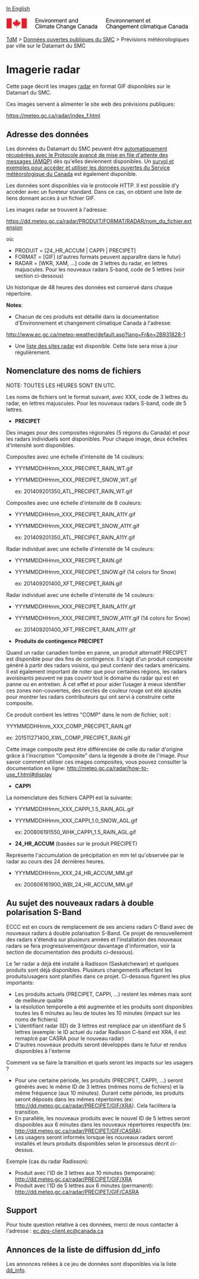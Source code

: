 [In English](readme_radarimage-datamart_en.md)

![ECCC logo](../../img_eccc-logo.png)

[TdM](../../readme_fr.md) > [Données ouvertes publiques du SMC](../readme_fr.md) > Prévisions météorologiques par ville sur le Datamart du SMC

# Imagerie radar

Cette page décrit les images [radar](readme_radar_fr.md) en format GIF disponibles sur le Datamart du SMC.

Ces images servent à alimenter le site web des prévisions publiques:

https://meteo.gc.ca/radar/index_f.html

## Adresse des données 

Les données du Datamart du SMC peuvent être [automatiquement récupérées avec le Protocole avancé de mise en file d'attente des messages (AMQP)](../../msc-datamart/amqp_fr.md) dès qu'elles deviennent disponibles. Un [survol et exemples pour accéder et utiliser les données ouvertes du Service météorologique du Canada](../../usage/readme_fr.md) est également disponible.

Les données sont disponibles via le protocole HTTP. Il est possible d’y accéder avec un fureteur standard. Dans ce cas, on obtient une liste de liens donnant accès à un fichier GIF.

Les images radar se trouvent à l'adresse:

https://dd.meteo.gc.ca/radar/PRODUIT/FORMAT/RADAR/nom_du_fichier.extension

où:

* PRODUIT = [24_HR_ACCUM | CAPPI | PRECIPET]
* FORMAT  = [GIF] (d'autres formats peuvent apparaître dans le futur)
* RADAR   = [WKR, XAM, ...]  code de 3 lettres du radar, en lettres majuscules. Pour les nouveaux radars S-band, code de 5 lettres (voir section ci-dessous)

Un historique de 48 heures des données est conservé dans chaque répertoire.

__Notes__: 

* Chacun de ces produits est détaillé dans la documentation d'Environnement et changement climatique Canada à l'adresse:

http://www.ec.gc.ca/meteo-weather/default.asp?lang=Fr&n=2B931828-1 

* Une [liste des sites radar](http://collaboration.cmc.ec.gc.ca/cmc/cmos/public_doc/msc-data/obs_radar/liste_radars_2019.pdf) est disponible. Cette liste sera mise à jour régulièrement.

## Nomenclature des noms de fichiers 

NOTE: TOUTES LES HEURES SONT EN UTC.

Les noms de fichiers ont le format suivant, avec XXX, code de 3 lettres du radar, en lettres majuscules. Pour les nouveaux radars S-band, code de 5 lettres.

* __PRECIPET__
     
Des images pour des composites régionales (5 régions du Canada) et pour les radars individuels sont disponibles. Pour chaque image, deux échelles d'intensité sont disponibles. 

Composites avec une échelle d'intensité de 14 couleurs: 

*  YYYMMDDHHmm_XXX_PRECIPET_RAIN_WT.gif 
*  YYYMMDDHHmm_XXX_PRECIPET_SNOW_WT.gif 

   ex: 201409201350_ATL_PRECIPET_RAIN_WT.gif

Composites avec une échelle d'intensité de 8 couleurs:

*  YYYMMDDHHmm_XXX_PRECIPET_RAIN_A11Y.gif 
*  YYYMMDDHHmm_XXX_PRECIPET_SNOW_A11Y.gif 
 
   ex: 201409201350_ATL_PRECIPET_RAIN_A11Y.gif

Radar individuel avec une échelle d'intensité de 14 couleurs:

*  YYYMMDDHHmm_XXX_PRECIPET_RAIN.gif 
*  YYYMMDDHHmm_XXX_PRECIPET_SNOW.gif (14 colors for Snow)
 
   ex: 201409201400_XFT_PRECIPET_RAIN.gif

Radar individuel avec une échelle d'intensité de 14 couleurs:

*  YYYMMDDHHmm_XXX_PRECIPET_RAIN_A11Y.gif 
*  YYYMMDDHHmm_XXX_PRECIPET_SNOW_A11Y.gif (14 colors for Snow)
 
   ex: 201409201400_XFT_PRECIPET_RAIN_A11Y.gif

* __Produits de contingence PRECIPET__ 

Quand un radar canadien tombe en panne, un produit alternatif PRECIPET est disponible pour des fins de contingence. Il s'agit d'un produit composite généré à partir des radars voisins, qui peut contenir des radars américains. Il est également important de noter que pour certaines régions, les radars avoisinants peuvent ne pas couvrir tout le domaine du radar qui est en panne ou en entretien. À cet effet et pour aider l’usager à mieux identifier ces zones non-couvertes, des cercles de couleur rouge ont été ajoutés pour montrer les radars contributeurs qui ont servi à construire cette composite.

Ce produit contient les lettres "COMP" dans le nom de fichier, soit :

YYYMMDDHHmm_XXX_COMP_PRECIPET_RAIN.gif

ex: 201511271400_XWL_COMP_PRECIPET_RAIN.gif

Cette image composite peut être différenciée de celle du radar d'origine grâce à l'inscription "Composite" dans la légende à droite de l'image. Pour savoir comment utiliser ces images composites, vous pouvez consulter la documentation en ligne:
http://meteo.gc.ca/radar/how-to-use_f.html#display

* __CAPPI__
  
La nomenclature des fichiers CAPPI est la suivante:

*  YYYMMDDHHmm_XXX_CAPPI_1.5_RAIN_AGL.gif
*  YYYMMDDHHmm_XXX_CAPPI_1.0_SNOW_AGL.gif

   ex: 200806191550_WHK_CAPPI_1.5_RAIN_AGL.gif

* __24_HR_ACCUM__ (basées sur le produit PRECIPET)

Représente l'accumulation de précipitation en mm tel qu'observée par le radar au cours des 24 dernières heures.
  
*  YYYMMDDHHmm_XXX_24_HR_ACCUM_MM.gif

   ex: 200806161900_WBI_24_HR_ACCUM_MM.gif

## Au sujet des nouveaux radars à double polarisation S-Band

ECCC est en cours de remplacement de ses anciens radars C-Band avec de nouveaux radars à double polarisation S-Band. Ce projet de renouvellement des radars s'étendra sur plusieurs années et l'installation des nouveaux radars se fera progressivement(pour davantage d'information, voir la section de documentation des produits ci-dessous).

Le 1er radar a déjà été installé à Radisson (Saskatchewan) et quelques produits sont déjà disponibles. Plusieurs changements affectant les produits/usagers sont planifiés dans ce projet. Ci-dessous figurent les plus importants:

* Les produits actuels (PRECIPET, CAPPI, ...) restent les mêmes mais sont de meilleure qualité
* la résolution temporelle a été augmentée et les produits sont disponibles toutes les 6 minutes au lieu de toutes les 10 minutes (impact sur les noms de fichiers)
* L'identifiant radar (ID) de 3 lettres est remplacé par un identifiant de 5 lettres (exemple: le ID actuel du radar Radisson C-band est XRA, il est remaplcé par CASRA pour le nouveau radar)
* D'autres nouveaux produits seront développés dans le futur et rendus disponibles à l'externe

Comment va se faire la transition et quels seront les impacts sur les usagers ?

* Pour une certaine période, les produits (PRECIPET, CAPPI, ...) seront générés avec le même ID de 3 lettres (mêmes noms de fichiers) et la même fréquence (aux 10 minutes). Durant cette période, les produits seront déposés dans les mêmes répertoires (ex: http://dd.meteo.gc.ca/radar/PRECIPET/GIF/XRA). Cela facilitera la transition.
* En parallèle, les nouveaux produits avec le nouvel ID de 5 lettres seront disponibles aux 6 minutes dans les nouveaux répertoires respectifs (ex: http://dd.meteo.gc.ca/radar/PRECIPET/GIF/CASRA).
* Les usagers seront informés lorsque les nouveaux radars seront installés et leurs produits disponibles selon le processus décrit ci-dessus.

Exemple (cas du radar Radisson):

* Produit avec l'ID de 3 lettres aux 10 minutes (temporaire): http://dd.meteo.gc.ca/radar/PRECIPET/GIF/XRA
* Produit avec l'ID de 5 lettres aux 6 minutes (permanent): http://dd.meteo.gc.ca/radar/PRECIPET/GIF/CASRA

## Support

Pour toute question relative à ces données, merci de nous contacter à l'adresse : ec.dps-client.ec@canada.ca

## Annonces de la liste de diffusion dd_info 

Les annonces reliées à ce jeu de données sont disponibles via la liste [dd_info](https://lists.ec.gc.ca/cgi-bin/mailman/listinfo/dd_info).






